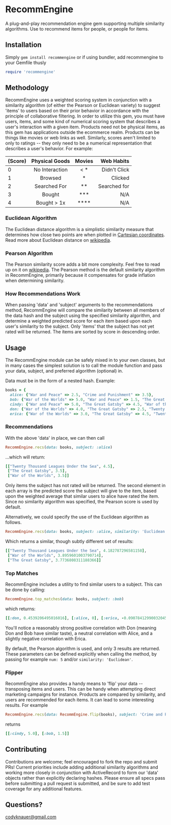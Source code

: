 # RecommEngine
A plug-and-play recommendation engine gem supporting multiple similarity algorithms.  Use to recommend items for people, or people for items.

## Installation
Simply `gem install recommengine` or if using bundler, add recommengine to your Gemfile thusly
```ruby
require 'recommengine'
```

## Methodology
RecommEngine uses a weighted scoring system in conjunction with a similarity algorithm (of either the Pearson or Euclidean variety) to suggest 'items' to users based on their prior behavior in accordance with the principle of collaborative filtering.  In order to utilize this gem, you must have users, items, and some kind of numerical scoring system that describes a user's interaction with a given item.
Products need not be physical items, as this gem has applications outside the ecommerce realm. Products can be things like movies or web links as well.  Similarly, scores aren't limited to only to ratings -- they only need to be a numerical representation that describes a user's behavior.  For example:


|(Score)| Physical Goods | Movies |  Web Habits  |
--------|:--------------:|:------:|-------------:|
|   0   | No Interaction |  < *   | Didn't Click |
|   1   | Browsed        |   *    | Clicked      |
|   2   | Searched For   |   **   | Searched for |
|   3   | Bought         |   ***  |     N/A      |
|   4   | Bought > 1x    |   **** |     N/A      |

### Euclidean Algorithm

The Euclidean distance algorithm is a simplistic similarity measure that determines how close two points are when plotted in [Cartesian coordinates](https://en.wikipedia.org/wiki/Cartesian_coordinate_system).  Read more about Euclidean distance on [wikipedia](https://en.wikipedia.org/wiki/Euclidean_distance).

### Pearson Algorithm

The Pearson similarity score adds a bit more complexity.  Feel free to read up on it on [wikipedia](https://en.wikipedia.org/wiki/Pearson_item-moment_correlation_coefficient).  The Pearson method is the default similarity algorithm in RecommEngine, primarily because it compensates for grade inflation when determining similarity.

### How Recommendations Work

When passing 'data' and 'subject' arguments to the recommendations method, RecommEngine will compare the similarity between all members of the data hash and the subject using the specified similarity algorithm, and determine a weighted predicted score for each item based upon each user's similarity to the subject.  Only 'items' that the subject has not yet rated will be returned.  The items are sorted by score in descending order.

## Usage

The RecommEngine module can be safely mixed in to your own classes, but in many cases the simplest solution is to call the module function and pass your data, subject, and preferred algorithm (optional) in.

Data must be in the form of a nested hash. Example:

```ruby
books = {
  alice: {"War and Peace" => 2.5, "Crime and Punishment" => 3.5},
  bob: {"War of the Worlds" => 5.0, "War and Peace" => 1.5, "The Great Gatsby" => 4.0},
  cindy: {"War and Peace" => 5.0, "The Great Gatsby" => 4.5, "War of the Worlds" => 3.0, "Twenty Thousand Leagues Under the Sea" => 3.0},
  don: {"War of the Worlds" => 4.0, "The Great Gatsby" => 2.5, "Twenty Thousand Leagues Under the Sea" => 5.0, "Crime and Punishment" => 4.5, "War and Peace" => 3.0},
  erica: {"War of the Worlds" => 3.0, "The Great Gatsby" => 4.5, "Twenty Thousand Leagues Under the Sea" => 4.0, "Crime and Punishment" => 4.5, "War and Peace" => 3.5}}
```
### Recommendations

With the above 'data' in place, we can then call

```ruby
RecommEngine.recs(data: books, subject: :alice)
```

...which will return:

```ruby
[["Twenty Thousand Leagues Under the Sea", 4.5],
 ["The Great Gatsby", 3.5],
 ["War of the Worlds", 3.5]]
```

Only items the subject has not rated will be returned.  The second element in each array is the predicted score the subject will give to the item, based upon the weighted average that similar users to alice have rated the item.  Since no similarity algorithm was specified, the Pearson score is used by default.

Alternatively, we could specify the use of the Euclidean algorithm as follows.

```ruby
RecommEngine.recs(data: books, subject: :alice, similarity: 'Euclidean')
```

Which returns a similar, though subtly different set of results:

```ruby
[["Twenty Thousand Leagues Under the Sea", 4.182787296581158],
 ["War of the Worlds", 3.8959601003790714],
 ["The Great Gatsby", 3.7736808311188366]]
```
### Top Matches

RecommEngine includes a utility to find similar users to a subject.  This can be done by calling:

```ruby
RecommEngine.top_matches(data: books, subject: :bob)
```

which returns:

```ruby
[[:don, 0.4539206495016016], [:alice, 0], [:erica, -0.09078412990032045]]
```

You'll notice a reasonably strong positive correlation with Don (meaning Don and Bob have similar taste), a neutral correlation with Alice, and a slightly negative correlation with Erica.

By default, the Pearson algorithm is used, and only 3 results are returned.  These  parameters can be defined explicitly when calling the method, by passing for example `num: 5` and/or `similarity: 'Euclidean'`.

### Flipper

RecommEngine also provides a handy means to 'flip' your data -- transposing items and users.  This can be handy when attempting direct marketing campaigns for instance.  Products are compared by similarity, and users are recommended for each items.  It can lead to some interesting results.  For example

```ruby
RecommEngine.recs(data: RecommEngine.flip(books), subject: 'Crime and Punishment')
```
returns

```ruby
[[:cindy, 5.0], [:bob, 1.5]]
```

## Contributing

Contributions are welcome; feel encouraged to fork the repo and submit PRs!  Current priorities include adding additional similarity algorithms and working more closely in conjunction with ActiveRecord to form our 'data' objects rather than explicitly declaring hashes.  Please ensure all specs pass before submitting a pull request is submitted, and be sure to add test coverage for any additional features.

## Questions?

codyknauer@gmail.com